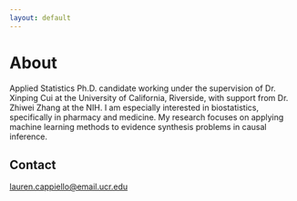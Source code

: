 ```yaml
---
layout: default
---
```


# About

Applied Statistics Ph.D. candidate working under the supervision of Dr. Xinping Cui at the University of California, Riverside, with support from Dr. Zhiwei Zhang at the NIH. I am especially interested in biostatistics, specifically in pharmacy and medicine. My research focuses on applying machine learning methods to evidence synthesis problems in causal inference.

## Contact

lauren.cappiello@email.ucr.edu

